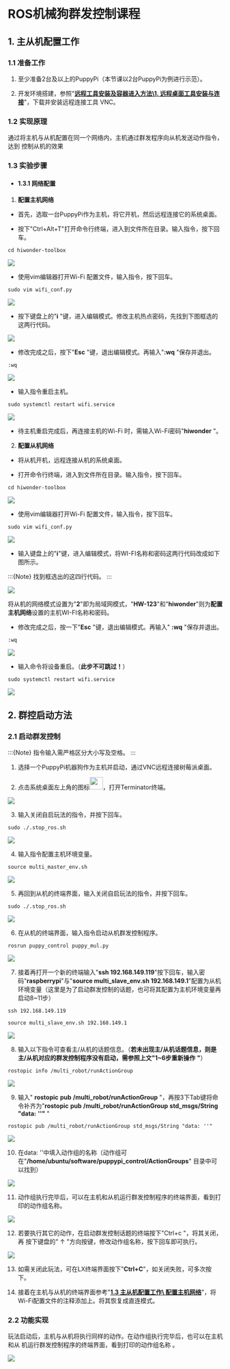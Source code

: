 # ROS机械狗群发控制课程

## 1. 主从机配置工作

### 1.1 准备工作

1)  至少准备2台及以上的PuppyPi（本节课以2台PuppyPi为例进行示范）。

2)  开发环境搭建，参照"**[远程工具安装及容器进入方法\1. 远程桌面工具安装与连接](https://docs.hiwonder.com/projects/PuppyPi/en/latest/docs/8_remote_tool.html#)**"，下载并安装远程连接工具 VNC。

### 1.2 实现原理

通过将主机与从机配置在同一个网络内，主机通过群发程序向从机发送动作指令，达到 控制从机的效果

### 1.3 实验步骤

<p id="anchor_1_3_1"></p>

- #### 1.3.1 网络配置

1. **配置主机网络**

- 首先，选取一台PuppyPi作为主机，将它开机，然后远程连接它的系统桌面。

-  按下"Ctrl+Alt+T"打开命令行终端，进入到文件所在目录。输入指令，按下回车。
      
```commandline
cd hiwonder-toolbox
```

<img src="../_static/media/chapter_18/section_1//image2.png"  />

- 使用vim编辑器打开Wi-Fi 配置文件，输入指令，按下回车。
      
```commandline
sudo vim wifi_conf.py
```

<img src="../_static/media/chapter_18/section_1//image3.png"  />

-  按下键盘上的"**i** "键，进入编辑模式。修改主机热点密码，先找到下图框选的这两行代码。

<img src="../_static/media/chapter_18/section_1//image5.png"  />

-  修改完成之后，按下"**Esc** "键，退出编辑模式。再输入"**:wq** "保存并退出。

```commandline
:wq
```

<img src="../_static/media/chapter_18/section_1//image6.png"  />

-  输入指令重启主机。
```commandline
sudo systemctl restart wifi.service
```

<img src="../_static/media/chapter_18/section_1//image7.png"  />

-  待主机重启完成后，再连接主机的Wi-Fi 时，需输入Wi-Fi密码"**hiwonder** "。

2. **配置从机网络**

- 将从机开机，远程连接从机的系统桌面。

- 打开命令行终端，进入到文件所在目录。输入指令，按下回车。
```commandline
cd hiwonder-toolbox
```

<img src="../_static/media/chapter_18/section_1//image2.png"  />

-  使用vim编辑器打开Wi-Fi 配置文件，输入指令，按下回车。

```commandline
sudo vim wifi_conf.py
```

<img src="../_static/media/chapter_18/section_1//image3.png"  />

-  输入键盘上的"**i**"键，进入编辑模式，将WI-FI名称和密码这两行代码改成如下图所示。

:::{Note}
找到框选出的这四行代码。
:::

<img src="../_static/media/chapter_18/section_1//image8.png"  />

将从机的网络模式设置为"**2**"即为局域网模式，"**HW-123**"和"**hiwonder**"则为**配置主机网络**设置的主机WI-FI名称和密码。

-  修改完成之后，按一下"**Esc** "键，退出编辑模式。再输入" **:wq** "保存并退出。

```commandline
:wq
```

<img src="../_static/media/chapter_18/section_1//image9.png"  />

-  输入命令将设备重启。（**此步不可跳过！**）

```commandline
sudo systemctl restart wifi.service
```

<img src="../_static/media/chapter_18/section_1//image7.png"  />

## 2. 群控启动方法

### 2.1 启动群发控制

:::{Note}
指令输入需严格区分大小写及空格。
:::

1)  选择一个PuppyPi机器狗作为主机并启动，通过VNC远程连接树莓派桌面。

2)  点击系统桌面左上角的图标<img src="../_static/media/chapter_18/section_2//image3.png" style="width:0.32292in;height:0.30208in" />，打开Terminator终端。

<img src="../_static/media/chapter_18/section_2//image4.png"  />

3)  输入关闭自启玩法的指令，并按下回车。

```commandline
sudo ./.stop_ros.sh
```
<img src="../_static/media/chapter_18/section_2//image6.png"  />

4)  输入指令配置主机环境变量。

```commandline
source multi_master_env.sh
```
<img src="../_static/media/chapter_18/section_2//image8.png"  />

5)  再回到从机的终端界面，输入关闭自启玩法的指令，并按下回车。

```commandline
sudo ./.stop_ros.sh
```

<img src="../_static/media/chapter_18/section_2//image6.png"  />

6)  在从机的终端界面，输入指令启动从机群发控制程序。

```commandline
rosrun puppy_control puppy_mul.py
```

<img src="../_static/media/chapter_18/section_2//image9.png"  />

7)  接着再打开一个新的终端输入"**ssh 192.168.149.119**"按下回车，输入密码"**raspberrypi**"与"**source multi_slave_env.sh 192.168.149.1**"配置为从机环境变量（这里是为了启动群发控制的话题，也可将其配置为主机环境变量再启动8~11步）

```commandline
ssh 192.168.149.119
```

```commandline
source multi_slave_env.sh 192.168.149.1
```

<img src="../_static/media/chapter_18/section_2//image10.png"  />

8)  输入以下指令可查看主/从机的话题信息。（**若未出现主/从机话题信息，则是主/从机对应的群发控制程序没有启动，需参照上文"1~6步重新操作** **"**）

```commandline
rostopic info /multi_robot/runActionGroup
```

<img src="../_static/media/chapter_18/section_2//image11.jpeg"  />

9)  输入" **rostopic** **pub** **/multi_robot/runActionGroup** "，再按3下Tab键将命令补齐为"**rostopic** **pub** **/multi_robot/runActionGroup** **std_msgs/String** **"data:** **''"** "

```commandline
rostopic pub /multi_robot/runActionGroup std_msgs/String "data: ''"
```

<img src="../_static/media/chapter_18/section_2//image12.png"  />

10) 在data: ''中填入动作组的名称（动作组可在"**/home/ubuntu/software/puppypi_control/ActionGroups**" 目录中可以找到）

<img src="../_static/media/chapter_18/section_2//image13.png"  />

11) 动作组执行完毕后，可以在主机和从机运行群发控制程序的终端界面，看到打印的动作组名称。

<img src="../_static/media/chapter_18/section_2//image14.jpeg"  />

12) 若要执行其它的动作，在启动群发控制话题的终端按下"Ctrl+c "，将其关闭，再 按下键盘的" ↑ "方向按键，修改动作组名称，按下回车即可执行。

<img src="../_static/media/chapter_18/section_2//image15.png"  />

13) 如需关闭此玩法，可在LX终端界面按下"**Ctrl+C**"，如关闭失败，可多次按下。

14) 接着在主机与从机的终端界面参考"**[1.3 主从机配置工作\ 配置主机网络](#anchor_1_3_1)**"，将Wi-Fi配置文件的注释添加上。将其恢复成直连模式。

### 2.2 功能实现

玩法启动后，主机与从机将执行同样的动作。在动作组执行完毕后，也可以在主机和从 机运行群发控制程序的终端界面，看到打印的动作组名称 。

<img src="../_static/media/chapter_18/section_2//image16.jpeg"  />
